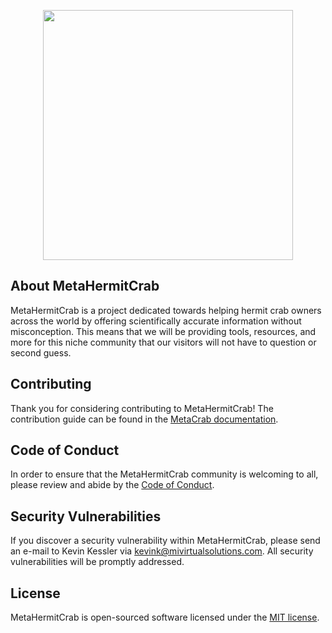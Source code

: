 <p align="center"><a href="https://metahermitcrab.com" target="_blank"><img src="https://repository-images.githubusercontent.com/390322734/6966b3c9-2210-47ee-acd9-2209bf83ccf5" width="400"></a></p>

## About MetaHermitCrab

MetaHermitCrab is a project dedicated towards helping hermit crab owners across the world by offering scientifically accurate information without misconception. This means that we will be providing tools, resources, and more for this niche community that our visitors will not have to question or second guess.


## Contributing

Thank you for considering contributing to MetaHermitCrab! The contribution guide can be found in the [MetaCrab documentation](https://metahermitcrab.com/docs/contributions).

## Code of Conduct

In order to ensure that the MetaHermitCrab community is welcoming to all, please review and abide by the [Code of Conduct](https://metahermitcrab.com/docs/contributions#code-of-conduct).

## Security Vulnerabilities

If you discover a security vulnerability within MetaHermitCrab, please send an e-mail to Kevin Kessler via [kevink@mivirtualsolutions.com](mailto:kevink@mivirtualsolutions.com). All security vulnerabilities will be promptly addressed.

## License

MetaHermitCrab is open-sourced software licensed under the [MIT license](https://opensource.org/licenses/MIT).

